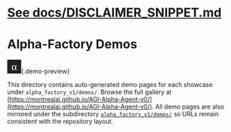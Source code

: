 # [See docs/DISCLAIMER_SNIPPET.md](../DISCLAIMER_SNIPPET.md)

<!-- SPDX-License-Identifier: Apache-2.0 -->
# Alpha-Factory Demos

![preview](../demos/assets/readme_preview.svg){.demo-preview}

This directory contains auto-generated demo pages for each showcase under `alpha_factory_v1/demos/`.
Browse the full gallery at [https://montrealai.github.io/AGI-Alpha-Agent-v0/](https://montrealai.github.io/AGI-Alpha-Agent-v0/).
All demo pages are also mirrored under the subdirectory
[`alpha_factory_v1/demos/`](https://montrealai.github.io/AGI-Alpha-Agent-v0/alpha_factory_v1/demos/)
so URLs remain consistent with the repository layout.
